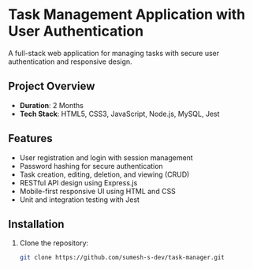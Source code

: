 # Task Management Application with User Authentication

A full-stack web application for managing tasks with secure user authentication and responsive design.

## Project Overview

- **Duration**: 2 Months  
- **Tech Stack**: HTML5, CSS3, JavaScript, Node.js, MySQL, Jest

## Features

- User registration and login with session management
- Password hashing for secure authentication
- Task creation, editing, deletion, and viewing (CRUD)
- RESTful API design using Express.js
- Mobile-first responsive UI using HTML and CSS
- Unit and integration testing with Jest

## Installation

1. Clone the repository:
   ```bash
   git clone https://github.com/sumesh-s-dev/task-manager.git

